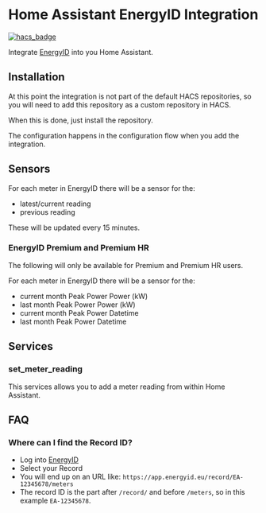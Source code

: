 # Home Assistant EnergyID Integration

[![hacs_badge](https://img.shields.io/badge/HACS-Custom-orange.svg)](https://github.com/custom-components/hacs)

Integrate [EnergyID](https://www.energyid.eu/) into you Home Assistant.

## Installation
At this point the integration is not part of the default HACS repositories, so
you will need to add this repository as a custom repository in HACS.

When this is done, just install the repository.

The configuration happens in the configuration flow when you add the integration.


## Sensors
For each meter in EnergyID there will be a sensor for the:

* latest/current reading
* previous reading

These will be updated every 15 minutes.

### EnergyID Premium and Premium HR
The following will only be available for Premium and Premium HR users.

For each meter in EnergyID there will be a sensor for the:

* current month Peak Power Power (kW)
* last month Peak Power Power (kW)
* current month Peak Power Datetime 
* last month Peak Power Datetime 

## Services
### set_meter_reading
This services allows you to add a meter reading from within Home Assistant.


## FAQ
### Where can I find the Record ID?

* Log into [EnergyID](https://app.energyid.eu/)
* Select your Record
* You will end up on an URL like: `https://app.energyid.eu/record/EA-12345678/meters`
* The record ID is the part after `/record/` and before `/meters`, so in this example `EA-12345678`.